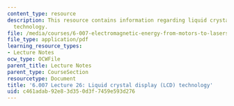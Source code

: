 ```yaml
---
content_type: resource
description: This resource contains information regarding liquid crystal display (LCD)
  technology.
file: /media/courses/6-007-electromagnetic-energy-from-motors-to-lasers-spring-2011/c461adab92e83d350d3f7459e593d276_MIT6_007S11_lec26.pdf
file_type: application/pdf
learning_resource_types:
- Lecture Notes
ocw_type: OCWFile
parent_title: Lecture Notes
parent_type: CourseSection
resourcetype: Document
title: '6.007 Lecture 26: Liquid crystal display (LCD) technology'
uid: c461adab-92e8-3d35-0d3f-7459e593d276
---
```

